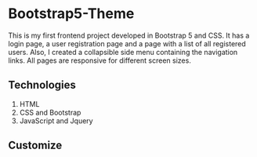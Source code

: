 # Bootstrap5-Theme

This is my first frontend project developed in Bootstrap 5 and CSS. It has a login page, a user registration page and a page with a list of all registered users. Also, I created a collapsible side menu containing the navigation links. All pages are responsive for different screen sizes.

## Technologies

1. HTML
2. CSS and Bootstrap
3. JavaScript and Jquery

## Customize

